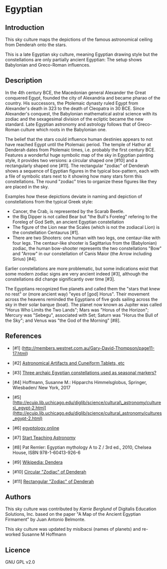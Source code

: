 # Egyptian

## Introduction

This sky culture maps the depictions of the famous astronomical ceiling from Denderah onto the stars. 

This is a late Egyptian sky culture, meaning Egyptian drawing style but the constellations are only partially ancient Egyptian: The setup shows Babylonian and Greco-Roman influences. 

## Description

In the 4th century BCE, the Macedonian general Alexander the Great conquered Egypt, founded the city of Alexandria and became pharao of the country. His successors, the Ptolemaic dynasty ruled Egypt from Alexander's death in 323 to the death of Cleopatra in 30 BCE. Since Alexander's conquest, the Babylonian mathematical astral science with its zodiac and the sexagesimal division of the ecliptic became the new standard. Late Egyptian astronomy and astrology follows that of Greco-Roman culture which roots in the Babylonian one. 

The belief that the stars could influence human destinies appears to not have reached Egypt until the Ptolemaic period. The temple of Hathor at Denderah dates from Ptolemaic times, i.e. probably the first century BCE. Features a wonderful huge symbolic map of the sky in Egyptian painting style, it provides two versions: a circular shaped one [#10] and a rectangularly shaped one [#11]. The rectangular "zodiac" of Denderah shows a sequence of Egyptian figures in the typical box-pattern, each with a file of symbolic stars next to it showing how many stars form this constellations. The round "zodiac" tries to organize these figures like they are placed in the sky.

Examples how these depictions deviate in naming and depiction of constellations from the typical Greek style:

 * Cancer, the Crab, is represented by the Scarab Beetle. 
 * the Big Dipper is not called Bear but "the Bull's Foreleg" refering to the Foreleg of God Seth, an ancient Egyptian constellation
 * The figure of the Lion near the Scales (which is not the zodiacal Lion) is the constellation Centaurus [#1].
 * There are two Shooters: one human with two legs, one centaur-like with four legs. The centaur-like shooter is Sagittarius from the (Babylonian) zodiac, the human bow-shooter represents the two constellations "Bow" and "Arrow" in our constellation of Canis Maior (the Arrow including Sirius) [#4].

Earlier constellations are more problematic, but some indications exist that some modern zodiac signs are very ancient indeed [#3], although the constellations did change significantly over time [#3].

The Egyptians recognized five planets and called them the "stars that knew no rest" or (more ancient way) "eyes of [god] Horus". Their movement across the heavens reminded the Egyptians of five gods sailing across the sky in their solar barque (boat). The planet now known as Jupiter was called "Horus Who Limits the Two Lands"; Mars was "Horus of the Horizon"; Mercury was "Sebegu", associated with Set; Saturn was "Horus the Bull of the Sky"; and Venus was "the God of the Morning" [#8].

## References

* [#1] (http://members.westnet.com.au/Gary-David-Thompson/page11-17.html) 
 
* [#2] [Astronomical Artifacts and Cuneiform Tablets, etc](http://members.westnet.com.au/Gary-David-Thompson/page11-15.html) 
 
* [#3] [Three archaic Egyptian constellations used as seasonal markers?](http://www.catchpenny.org/thoth/3arch.htm) 
 
* [#4] Hoffmann, Susanne M.: Hipparchs Himmelsglobus, Springer, Wiesbaden/ New York, 2017
 
* [#5] [http://ecuip.lib.uchicago.edu/diglib/science/cultural\_astronomy/cultures\_egypt-2.html](http://ecuip.lib.uchicago.edu/diglib/science/cultural_astronomy/cultures_egypt-2.html)
 
* [#6] [egyptology online](http://www.egyptologyonline.com/astronomy.htm)
 
* [#7] [Start Teaching Astronomy](http://www.starteachastronomy.com/egyptian.html)
 
* [#8] Pat Remler: Egyptian mythology A to Z / 3rd ed., 2010, Chelsea House, ISBN 978-1-60413-926-6
 
* [#9] [Wikipedia: Dendera](https://en.wikipedia.org/wiki/Dendera)

* [#10] [Circular "Zodiac" of Denderah](https://upload.wikimedia.org/wikipedia/commons/3/37/Dendera.jpg) 
 
* [#11] [Rectangular "Zodiac" of Denderah](https://en.wikipedia.org/wiki/Egyptian_astronomy#/media/File:Dendera_Deckenrelief_08.JPG) 

## Authors

This sky culture was contributed by _Karrie Berglund_ of Digitalis Education Solutions, Inc. based on the paper "A Map of the Ancient Egyptian Firmament” by Juan Antonio Belmonte.

This sky culture was updated by misibacsi (names of planets) and re-worked Susanne M Hoffmann 

## Licence

GNU GPL v2.0

